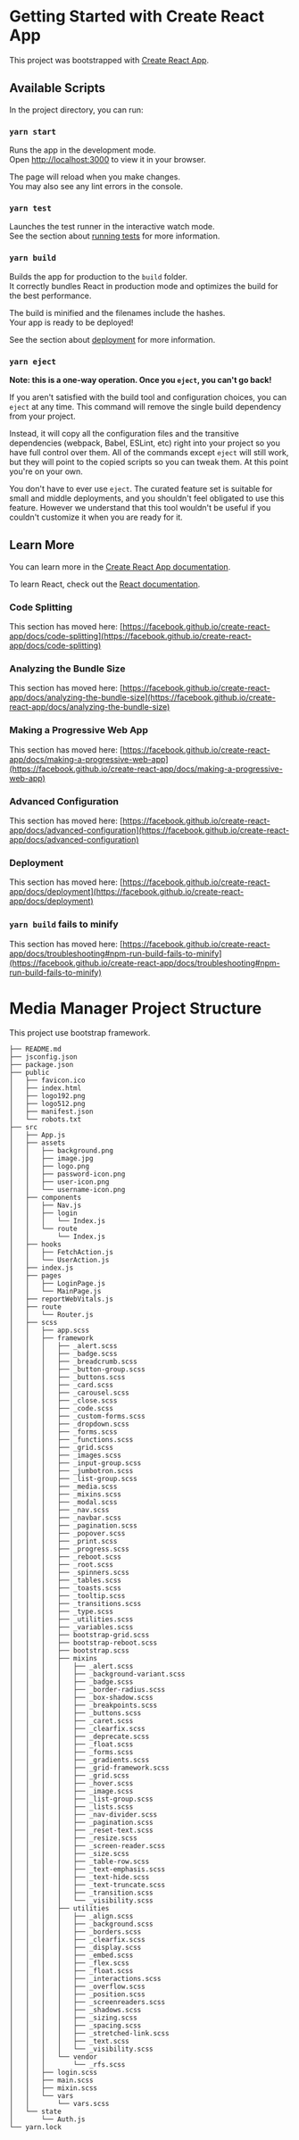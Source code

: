 # Getting Started with Create React App

This project was bootstrapped with [Create React App](https://github.com/facebook/create-react-app).

## Available Scripts

In the project directory, you can run:

### `yarn start`

Runs the app in the development mode.\
Open [http://localhost:3000](http://localhost:3000) to view it in your browser.

The page will reload when you make changes.\
You may also see any lint errors in the console.

### `yarn test`

Launches the test runner in the interactive watch mode.\
See the section about [running tests](https://facebook.github.io/create-react-app/docs/running-tests) for more information.

### `yarn build`

Builds the app for production to the `build` folder.\
It correctly bundles React in production mode and optimizes the build for the best performance.

The build is minified and the filenames include the hashes.\
Your app is ready to be deployed!

See the section about [deployment](https://facebook.github.io/create-react-app/docs/deployment) for more information.

### `yarn eject`

**Note: this is a one-way operation. Once you `eject`, you can't go back!**

If you aren't satisfied with the build tool and configuration choices, you can `eject` at any time. This command will remove the single build dependency from your project.

Instead, it will copy all the configuration files and the transitive dependencies (webpack, Babel, ESLint, etc) right into your project so you have full control over them. All of the commands except `eject` will still work, but they will point to the copied scripts so you can tweak them. At this point you're on your own.

You don't have to ever use `eject`. The curated feature set is suitable for small and middle deployments, and you shouldn't feel obligated to use this feature. However we understand that this tool wouldn't be useful if you couldn't customize it when you are ready for it.

## Learn More

You can learn more in the [Create React App documentation](https://facebook.github.io/create-react-app/docs/getting-started).

To learn React, check out the [React documentation](https://reactjs.org/).

### Code Splitting

This section has moved here: [https://facebook.github.io/create-react-app/docs/code-splitting](https://facebook.github.io/create-react-app/docs/code-splitting)

### Analyzing the Bundle Size

This section has moved here: [https://facebook.github.io/create-react-app/docs/analyzing-the-bundle-size](https://facebook.github.io/create-react-app/docs/analyzing-the-bundle-size)

### Making a Progressive Web App

This section has moved here: [https://facebook.github.io/create-react-app/docs/making-a-progressive-web-app](https://facebook.github.io/create-react-app/docs/making-a-progressive-web-app)

### Advanced Configuration

This section has moved here: [https://facebook.github.io/create-react-app/docs/advanced-configuration](https://facebook.github.io/create-react-app/docs/advanced-configuration)

### Deployment

This section has moved here: [https://facebook.github.io/create-react-app/docs/deployment](https://facebook.github.io/create-react-app/docs/deployment)

### `yarn build` fails to minify

This section has moved here: [https://facebook.github.io/create-react-app/docs/troubleshooting#npm-run-build-fails-to-minify](https://facebook.github.io/create-react-app/docs/troubleshooting#npm-run-build-fails-to-minify)


# Media Manager Project Structure

This project use bootstrap framework.

````
├── README.md
├── jsconfig.json
├── package.json
├── public
│   ├── favicon.ico
│   ├── index.html
│   ├── logo192.png
│   ├── logo512.png
│   ├── manifest.json
│   └── robots.txt
├── src
│   ├── App.js
│   ├── assets
│   │   ├── background.png
│   │   ├── image.jpg
│   │   ├── logo.png
│   │   ├── password-icon.png
│   │   ├── user-icon.png
│   │   └── username-icon.png
│   ├── components
│   │   ├── Nav.js
│   │   ├── login
│   │   │   └── Index.js
│   │   └── route
│   │       └── Index.js
│   ├── hooks
│   │   ├── FetchAction.js
│   │   └── UserAction.js
│   ├── index.js
│   ├── pages
│   │   ├── LoginPage.js
│   │   └── MainPage.js
│   ├── reportWebVitals.js
│   ├── route
│   │   └── Router.js
│   ├── scss
│   │   ├── app.scss
│   │   ├── framework
│   │   │   ├── _alert.scss
│   │   │   ├── _badge.scss
│   │   │   ├── _breadcrumb.scss
│   │   │   ├── _button-group.scss
│   │   │   ├── _buttons.scss
│   │   │   ├── _card.scss
│   │   │   ├── _carousel.scss
│   │   │   ├── _close.scss
│   │   │   ├── _code.scss
│   │   │   ├── _custom-forms.scss
│   │   │   ├── _dropdown.scss
│   │   │   ├── _forms.scss
│   │   │   ├── _functions.scss
│   │   │   ├── _grid.scss
│   │   │   ├── _images.scss
│   │   │   ├── _input-group.scss
│   │   │   ├── _jumbotron.scss
│   │   │   ├── _list-group.scss
│   │   │   ├── _media.scss
│   │   │   ├── _mixins.scss
│   │   │   ├── _modal.scss
│   │   │   ├── _nav.scss
│   │   │   ├── _navbar.scss
│   │   │   ├── _pagination.scss
│   │   │   ├── _popover.scss
│   │   │   ├── _print.scss
│   │   │   ├── _progress.scss
│   │   │   ├── _reboot.scss
│   │   │   ├── _root.scss
│   │   │   ├── _spinners.scss
│   │   │   ├── _tables.scss
│   │   │   ├── _toasts.scss
│   │   │   ├── _tooltip.scss
│   │   │   ├── _transitions.scss
│   │   │   ├── _type.scss
│   │   │   ├── _utilities.scss
│   │   │   ├── _variables.scss
│   │   │   ├── bootstrap-grid.scss
│   │   │   ├── bootstrap-reboot.scss
│   │   │   ├── bootstrap.scss
│   │   │   ├── mixins
│   │   │   │   ├── _alert.scss
│   │   │   │   ├── _background-variant.scss
│   │   │   │   ├── _badge.scss
│   │   │   │   ├── _border-radius.scss
│   │   │   │   ├── _box-shadow.scss
│   │   │   │   ├── _breakpoints.scss
│   │   │   │   ├── _buttons.scss
│   │   │   │   ├── _caret.scss
│   │   │   │   ├── _clearfix.scss
│   │   │   │   ├── _deprecate.scss
│   │   │   │   ├── _float.scss
│   │   │   │   ├── _forms.scss
│   │   │   │   ├── _gradients.scss
│   │   │   │   ├── _grid-framework.scss
│   │   │   │   ├── _grid.scss
│   │   │   │   ├── _hover.scss
│   │   │   │   ├── _image.scss
│   │   │   │   ├── _list-group.scss
│   │   │   │   ├── _lists.scss
│   │   │   │   ├── _nav-divider.scss
│   │   │   │   ├── _pagination.scss
│   │   │   │   ├── _reset-text.scss
│   │   │   │   ├── _resize.scss
│   │   │   │   ├── _screen-reader.scss
│   │   │   │   ├── _size.scss
│   │   │   │   ├── _table-row.scss
│   │   │   │   ├── _text-emphasis.scss
│   │   │   │   ├── _text-hide.scss
│   │   │   │   ├── _text-truncate.scss
│   │   │   │   ├── _transition.scss
│   │   │   │   └── _visibility.scss
│   │   │   ├── utilities
│   │   │   │   ├── _align.scss
│   │   │   │   ├── _background.scss
│   │   │   │   ├── _borders.scss
│   │   │   │   ├── _clearfix.scss
│   │   │   │   ├── _display.scss
│   │   │   │   ├── _embed.scss
│   │   │   │   ├── _flex.scss
│   │   │   │   ├── _float.scss
│   │   │   │   ├── _interactions.scss
│   │   │   │   ├── _overflow.scss
│   │   │   │   ├── _position.scss
│   │   │   │   ├── _screenreaders.scss
│   │   │   │   ├── _shadows.scss
│   │   │   │   ├── _sizing.scss
│   │   │   │   ├── _spacing.scss
│   │   │   │   ├── _stretched-link.scss
│   │   │   │   ├── _text.scss
│   │   │   │   └── _visibility.scss
│   │   │   └── vendor
│   │   │       └── _rfs.scss
│   │   ├── login.scss
│   │   ├── main.scss
│   │   ├── mixin.scss
│   │   └── vars
│   │       └── vars.scss
│   └── state
│       └── Auth.js
└── yarn.lock

